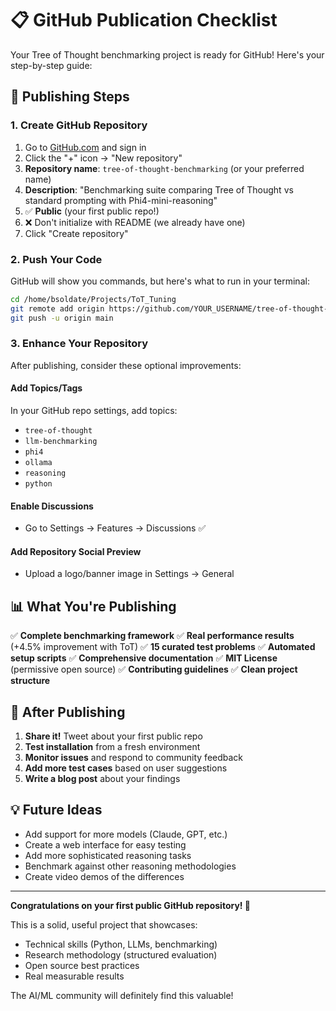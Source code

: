 # 📋 GitHub Publication Checklist

Your Tree of Thought benchmarking project is ready for GitHub! Here's your step-by-step guide:

## 🚀 Publishing Steps

### 1. Create GitHub Repository
1. Go to [GitHub.com](https://github.com) and sign in
2. Click the "+" icon → "New repository"
3. **Repository name**: `tree-of-thought-benchmarking` (or your preferred name)
4. **Description**: "Benchmarking suite comparing Tree of Thought vs standard prompting with Phi4-mini-reasoning"
5. ✅ **Public** (your first public repo!)
6. ❌ Don't initialize with README (we already have one)
7. Click "Create repository"

### 2. Push Your Code
GitHub will show you commands, but here's what to run in your terminal:

```bash
cd /home/bsoldate/Projects/ToT_Tuning
git remote add origin https://github.com/YOUR_USERNAME/tree-of-thought-benchmarking.git
git push -u origin main
```

### 3. Enhance Your Repository
After publishing, consider these optional improvements:

#### Add Topics/Tags
In your GitHub repo settings, add topics:
- `tree-of-thought`
- `llm-benchmarking`
- `phi4`
- `ollama`
- `reasoning`
- `python`

#### Enable Discussions
- Go to Settings → Features → Discussions ✅

#### Add Repository Social Preview
- Upload a logo/banner image in Settings → General

## 📊 What You're Publishing

✅ **Complete benchmarking framework**
✅ **Real performance results** (+4.5% improvement with ToT)
✅ **15 curated test problems**
✅ **Automated setup scripts**
✅ **Comprehensive documentation**
✅ **MIT License** (permissive open source)
✅ **Contributing guidelines**
✅ **Clean project structure**

## 🎯 After Publishing

1. **Share it!** Tweet about your first public repo
2. **Test installation** from a fresh environment
3. **Monitor issues** and respond to community feedback
4. **Add more test cases** based on user suggestions
5. **Write a blog post** about your findings

## 💡 Future Ideas

- Add support for more models (Claude, GPT, etc.)
- Create a web interface for easy testing
- Add more sophisticated reasoning tasks
- Benchmark against other reasoning methodologies
- Create video demos of the differences

---

**Congratulations on your first public GitHub repository! 🎉**

This is a solid, useful project that showcases:
- Technical skills (Python, LLMs, benchmarking)
- Research methodology (structured evaluation)
- Open source best practices
- Real measurable results

The AI/ML community will definitely find this valuable!
